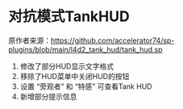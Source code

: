 # 对抗模式TankHUD



原作者来源：https://github.com/accelerator74/sp-plugins/blob/main/l4d2_tank_hud/tank_hud.sp



1. 修改了部分HUD显示文字格式
2. 移除了HUD菜单中关闭HUD的按钮
3. 设置 “旁观者” 和 “特感” 可查看Tank HUD
4. 新增部分提示信息
